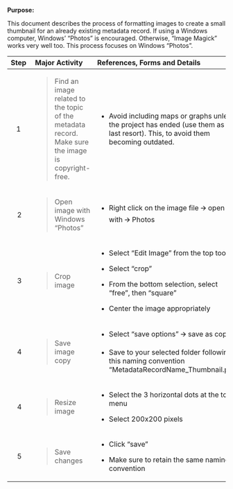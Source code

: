 **Purpose:**

This document describes the process of formatting images to create a small thumbnail for an already existing metadata record. If using a Windows computer, Windows’ “Photos” is encouraged. Otherwise, “Image Magick” works very well too. This process focuses on Windows “Photos”.

<table style="width:100%;">
<colgroup>
<col style="width: 17%" />
<col style="width: 31%" />
<col style="width: 50%" />
</colgroup>
<thead>
<tr>
<th style="text-align: left;"><strong>Step</strong> </th>
<th style="text-align: left;"><strong>Major Activity</strong> </th>
<th style="text-align: left;"><strong>References, Forms and Details</strong> </th>
</tr>
</thead>
<tbody>
<tr>
<td style="text-align: center;">1 </td>
<td><blockquote>
<p>Find an image related to the topic of the metadata record. Make sure the image is copyright-free.</p>
</blockquote></td>
<td><ul>
<li><p>Avoid including maps or graphs unless the project has ended (use them as a last resort). This, to avoid them becoming outdated.</p></li>
</ul></td>
</tr>
<tr>
<td style="text-align: center;">2</td>
<td><blockquote>
<p>Open image with Windows “Photos”</p>
</blockquote></td>
<td><ul>
<li><p>Right click on the image file 🡪 open with 🡪 Photos</p></li>
</ul></td>
</tr>
<tr>
<td style="text-align: center;">3</td>
<td><blockquote>
<p>Crop image</p>
</blockquote></td>
<td><ul>
<li><p>Select “Edit Image” from the top toolbar</p></li>
<li><p>Select “crop”</p></li>
<li><p>From the bottom selection, select “free”, then “square”</p></li>
<li><p>Center the image appropriately</p></li>
</ul></td>
</tr>
<tr>
<td style="text-align: center;">4</td>
<td><blockquote>
<p>Save image copy</p>
</blockquote></td>
<td><ul>
<li><p>Select “save options” 🡪 save as copy</p></li>
<li><p>Save to your selected folder following this naming convention “MetadataRecordName_Thumbnail.png”</p></li>
</ul></td>
</tr>
<tr>
<td style="text-align: center;">4</td>
<td><blockquote>
<p>Resize image</p>
</blockquote></td>
<td><ul>
<li><p>Select the 3 horizontal dots at the top menu</p></li>
<li><p>Select 200x200 pixels</p></li>
</ul></td>
</tr>
<tr>
<td style="text-align: center;">5</td>
<td><blockquote>
<p>Save changes</p>
</blockquote></td>
<td><ul>
<li><p>Click “save”</p></li>
<li><p>Make sure to retain the same naming convention</p></li>
</ul></td>
</tr>
</tbody>
</table>

